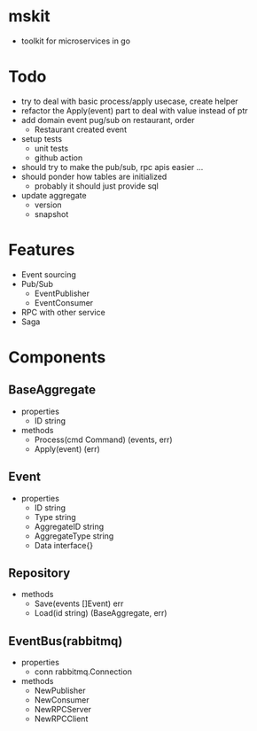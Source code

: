 # mskit
- toolkit for microservices in go

# Todo
- try to deal with basic process/apply usecase, create helper
- refactor the Apply(event) part to deal with value instead of ptr
- add domain event pug/sub on restaurant, order
  - Restaurant created event
- setup tests
  - unit tests
  - github action
- should try to make the pub/sub, rpc apis easier ...
- should ponder how tables are initialized
  - probably it should just provide sql
- update aggregate
  - version
  - snapshot

# Features
- Event sourcing
- Pub/Sub
  - EventPublisher
  - EventConsumer
- RPC with other service
- Saga

# Components
## BaseAggregate
- properties
  - ID string
- methods
  - Process(cmd Command) (events, err)
  - Apply(event) (err)

## Event
- properties
  - ID string
  - Type string
  - AggregateID string
  - AggregateType string
  - Data interface{}

## Repository
- methods
  - Save(events []Event) err
  - Load(id string) (BaseAggregate, err)

## EventBus(rabbitmq)
- properties
  - conn rabbitmq.Connection
- methods
  - NewPublisher
  - NewConsumer
  - NewRPCServer
  - NewRPCClient
